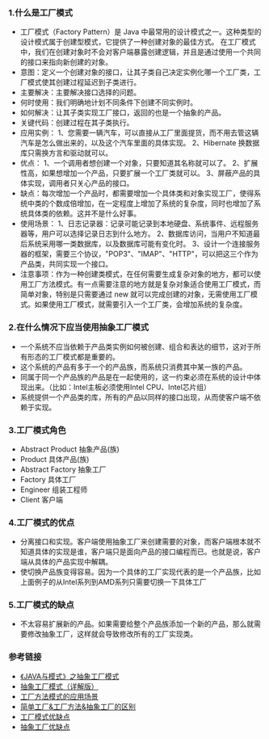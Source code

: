 ### 1.什么是工厂模式
* 工厂模式（Factory Pattern）是 Java 中最常用的设计模式之一。这种类型的设计模式属于创建型模式，它提供了一种创建对象的最佳方式。
在工厂模式中，我们在创建对象时不会对客户端暴露创建逻辑，并且是通过使用一个共同的接口来指向新创建的对象。
* 意图：定义一个创建对象的接口，让其子类自己决定实例化哪一个工厂类，工厂模式使其创建过程延迟到子类进行。
* 主要解决：主要解决接口选择的问题。
* 何时使用：我们明确地计划不同条件下创建不同实例时。
* 如何解决：让其子类实现工厂接口，返回的也是一个抽象的产品。
* 关键代码：创建过程在其子类执行。
* 应用实例： 1、您需要一辆汽车，可以直接从工厂里面提货，而不用去管这辆汽车是怎么做出来的，以及这个汽车里面的具体实现。 2、Hibernate 换数据库只需换方言和驱动就可以。
* 优点： 1、一个调用者想创建一个对象，只要知道其名称就可以了。 2、扩展性高，如果想增加一个产品，只要扩展一个工厂类就可以。 3、屏蔽产品的具体实现，调用者只关心产品的接口。
* 缺点：每次增加一个产品时，都需要增加一个具体类和对象实现工厂，使得系统中类的个数成倍增加，在一定程度上增加了系统的复杂度，同时也增加了系统具体类的依赖。这并不是什么好事。
* 使用场景： 1、日志记录器：记录可能记录到本地硬盘、系统事件、远程服务器等，用户可以选择记录日志到什么地方。 2、数据库访问，当用户不知道最后系统采用哪一类数据库，以及数据库可能有变化时。 3、设计一个连接服务器的框架，需要三个协议，"POP3"、"IMAP"、"HTTP"，可以把这三个作为产品类，共同实现一个接口。
* 注意事项：作为一种创建类模式，在任何需要生成复杂对象的地方，都可以使用工厂方法模式。有一点需要注意的地方就是复杂对象适合使用工厂模式，而简单对象，特别是只需要通过 new 就可以完成创建的对象，无需使用工厂模式。如果使用工厂模式，就需要引入一个工厂类，会增加系统的复杂度。


### 2.在什么情况下应当使用抽象工厂模式
* 一个系统不应当依赖于产品类实例如何被创建、组合和表达的细节，这对于所有形态的工厂模式都是重要的。
* 这个系统的产品有多于一个的产品族，而系统只消费其中某一族的产品。
* 同属于同一个产品族的产品是在一起使用的，这一约束必须在系统的设计中体现出来。（比如：Intel主板必须使用Intel CPU、Intel芯片组）
* 系统提供一个产品类的库，所有的产品以同样的接口出现，从而使客户端不依赖于实现。

### 3.工厂模式角色
* Abstract Product 抽象产品(族)
* Product 具体产品(族)
* Abstract Factory 抽象工厂
* Factory 具体工厂
* Engineer 组装工程师
* Client 客户端



### 4.工厂模式的优点
* 分离接口和实现。客户端使用抽象工厂来创建需要的对象，而客户端根本就不知道具体的实现是谁，客户端只是面向产品的接口编程而已。也就是说，客户端从具体的产品实现中解耦。
* 使切换产品族变得容易。因为一个具体的工厂实现代表的是一个产品族，比如上面例子的从Intel系列到AMD系列只需要切换一下具体工厂

### 5.工厂模式的缺点
* 不太容易扩展新的产品。如果需要给整个产品族添加一个新的产品，那么就需要修改抽象工厂，这样就会导致修改所有的工厂实现类。


### 参考链接
* [《JAVA与模式》之抽象工厂模式](https://www.cnblogs.com/java-my-life/archive/2012/03/28/2418836.html)
* [抽象工厂模式（详解版）](http://c.biancheng.net/view/1351.html)
* [工厂方法模式的应用场景](https://blog.csdn.net/buyulian/article/details/79203880)
* [简单工厂&工厂方法&抽象工厂的区别](https://blog.csdn.net/auuea/article/details/84673570)
* [工厂模式优缺点](https://www.runoob.com/design-pattern/factory-pattern.html)
* [抽象工厂优缺点](https://www.runoob.com/design-pattern/abstract-factory-pattern.html)


